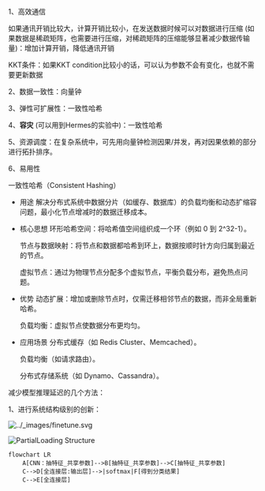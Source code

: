1、高效通信

如果通讯开销比较大，计算开销比较小，在发送数据时候可以对数据进行压缩 (如果数据是稀疏矩阵，也需要进行压缩，对稀疏矩阵的压缩能够显著减少数据传输量)：增加计算开销，降低通讯开销

KKT条件：如果KKT condition比较小的话，可以认为参数不会有变化，也就不需要更新数据

2、数据一致性：向量钟

3、弹性可扩展性：一致性哈希

4、**容灾** (可以用到Hermes的实验中)：一致性哈希

5、资源调度：在复杂系统中，可先用向量钟检测因果/并发，再对因果依赖的部分进行拓扑排序。

6、易用性

一致性哈希（Consistent Hashing）

* 用途
  解决分布式系统中数据分片（如缓存、数据库）的负载均衡和动态扩缩容问题，最小化节点增减时的数据迁移成本。

* 核心思想
  环形哈希空间：将哈希值空间组织成一个环（例如 0 到 2^32-1）。

  节点与数据映射：将节点和数据都哈希到环上，数据按顺时针方向归属到最近的节点。

  虚拟节点：通过为物理节点分配多个虚拟节点，平衡负载分布，避免热点问题。

* 优势
  动态扩展：增加或删除节点时，仅需迁移相邻节点的数据，而非全局重新哈希。

  负载均衡：虚拟节点使数据分布更均匀。

* 应用场景
  分布式缓存（如 Redis Cluster、Memcached）。

  负载均衡（如请求路由）。

  分布式存储系统（如 Dynamo、Cassandra）。





减少模型推理延迟的几个方法：

1、进行系统结构级别的创新：

![../_images/finetune.svg](https://zh.d2l.ai/_images/finetune.svg)

![PartialLoading Structure](https://cdn.jsdelivr.net/gh/song17122328/MyPic@main/img/image-20250430132552187.png)

```mermaid
flowchart LR
	A[CNN：抽特征_共享参数]-->B[抽特征_共享参数]-->C[抽特征_共享参数]
	C-->D[全连接层:输出层]-->|softmax|F[得到分类结果]
	C-->E[全连接层]
```

